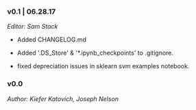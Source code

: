 ### v0.1 | 06.28.17

_Editor: Sam Stack_

- Added CHANGELOG.md 

- Added '.DS_Store' & '*.ipynb_checkpoints' to .gitignore.

- fixed depreciation issues in sklearn svm examples notebook.


### v0.0

_Author: Kiefer Katovich, Joseph Nelson_
